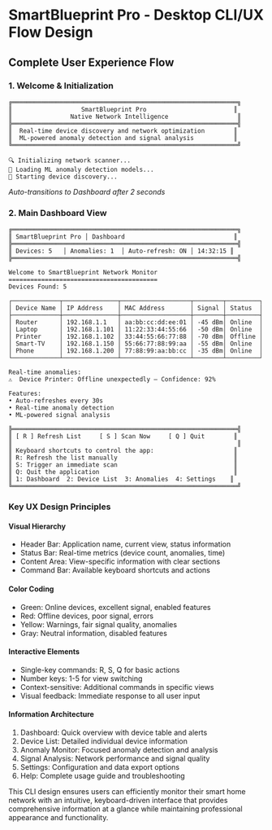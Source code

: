# SmartBlueprint Pro - Desktop CLI/UX Flow Design

## Complete User Experience Flow

### 1. Welcome & Initialization

```
╔══════════════════════════════════════════════════════════════╗
║                   SmartBlueprint Pro                        ║
║                Native Network Intelligence                   ║
╠══════════════════════════════════════════════════════════════╣
║  Real-time device discovery and network optimization        ║
║  ML-powered anomaly detection and signal analysis           ║
╚══════════════════════════════════════════════════════════════╝

🔍 Initializing network scanner...
🤖 Loading ML anomaly detection models...
📡 Starting device discovery...
```

*Auto-transitions to Dashboard after 2 seconds*

### 2. Main Dashboard View

```
╔══════════════════════════════════════════════════════════════╗
║ SmartBlueprint Pro │ Dashboard                              ║
╠══════════════════════════════════════════════════════════════╣
║ Devices: 5   │ Anomalies: 1  │ Auto-refresh: ON │ 14:32:15 ║
╠══════════════════════════════════════════════════════════════╣

Welcome to SmartBlueprint Network Monitor
=========================================
Devices Found: 5

┌─────────────┬───────────────┬───────────────────┬────────┬─────────┐
│ Device Name │ IP Address    │ MAC Address       │ Signal │ Status  │
├─────────────┼───────────────┼───────────────────┼────────┼─────────┤
│ Router      │ 192.168.1.1   │ aa:bb:cc:dd:ee:01 │ -45 dBm│ Online  │
│ Laptop      │ 192.168.1.101 │ 11:22:33:44:55:66 │ -50 dBm│ Online  │
│ Printer     │ 192.168.1.102 │ 33:44:55:66:77:88 │ -70 dBm│ Offline │
│ Smart-TV    │ 192.168.1.150 │ 55:66:77:88:99:aa │ -55 dBm│ Online  │
│ Phone       │ 192.168.1.200 │ 77:88:99:aa:bb:cc │ -35 dBm│ Online  │
└─────────────┴───────────────┴───────────────────┴────────┴─────────┘

Real-time anomalies:
⚠️  Device Printer: Offline unexpectedly — Confidence: 92%

Features:
• Auto-refreshes every 30s
• Real-time anomaly detection
• ML-powered signal analysis

╠══════════════════════════════════════════════════════════════╣
║ [ R ] Refresh List     [ S ] Scan Now     [ Q ] Quit        ║
║                                                              ║
║ Keyboard shortcuts to control the app:                      ║
║ R: Refresh the list manually                                ║
║ S: Trigger an immediate scan                                ║
║ Q: Quit the application                                     ║
║ 1: Dashboard  2: Device List  3: Anomalies  4: Settings    ║
╚══════════════════════════════════════════════════════════════╝
```

### Key UX Design Principles

#### Visual Hierarchy
- Header Bar: Application name, current view, status information
- Status Bar: Real-time metrics (device count, anomalies, time)
- Content Area: View-specific information with clear sections
- Command Bar: Available keyboard shortcuts and actions

#### Color Coding
- Green: Online devices, excellent signal, enabled features
- Red: Offline devices, poor signal, errors
- Yellow: Warnings, fair signal quality, anomalies
- Gray: Neutral information, disabled features

#### Interactive Elements
- Single-key commands: R, S, Q for basic actions
- Number keys: 1-5 for view switching
- Context-sensitive: Additional commands in specific views
- Visual feedback: Immediate response to all user input

#### Information Architecture
1. Dashboard: Quick overview with device table and alerts
2. Device List: Detailed individual device information
3. Anomaly Monitor: Focused anomaly detection and analysis
4. Signal Analysis: Network performance and signal quality
5. Settings: Configuration and data export options
6. Help: Complete usage guide and troubleshooting

This CLI design ensures users can efficiently monitor their smart home network with an intuitive, keyboard-driven interface that provides comprehensive information at a glance while maintaining professional appearance and functionality.
